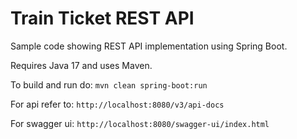 # Train Ticket REST API
Sample code showing REST API implementation using Spring Boot.

Requires Java 17 and uses Maven.

To build and run do: `mvn clean spring-boot:run`

For api refer to: `http://localhost:8080/v3/api-docs`

For swagger ui: `http://localhost:8080/swagger-ui/index.html`
